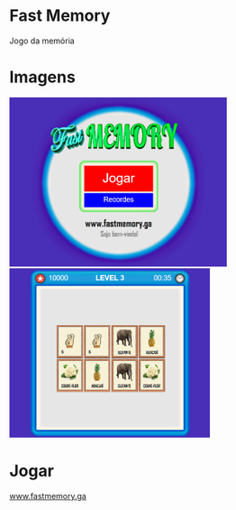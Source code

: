 # Fast Memory
Jogo da memória
# Imagens
<img src="images/game1.png" height="300"> <img src="images/game2.png" height="300">  
# Jogar
www.fastmemory.ga
